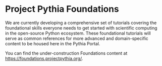 # Project Pythia Foundations

We are currently developing a comprehensive set of tutorials covering the foundational skills everyone needs to get started with scientific computing in the open-source Python ecosystem. These foundational tutorials will serve as common references for more advanced and domain-specific content to be housed here in the Pythia Portal.

You can find the under-construction Foundations content at https://foundations.projectpythia.org/.
